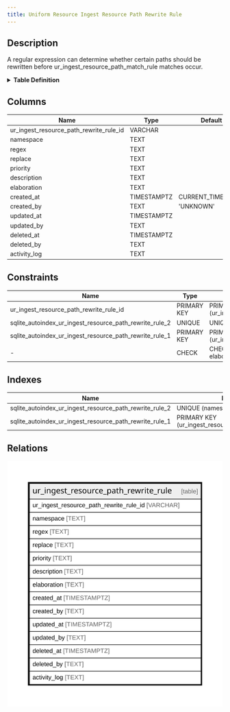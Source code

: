 ```yaml
---
title: Uniform Resource Ingest Resource Path Rewrite Rule
---
```


## Description

A regular expression can determine whether certain paths should be\
rewritten before ur_ingest_resource_path_match_rule matches occur.

<details>
<summary><strong>Table Definition</strong></summary>

```sql
CREATE TABLE "ur_ingest_resource_path_rewrite_rule" (
    "ur_ingest_resource_path_rewrite_rule_id" VARCHAR PRIMARY KEY NOT NULL,
    "namespace" TEXT NOT NULL,
    "regex" TEXT NOT NULL,
    "replace" TEXT NOT NULL,
    "priority" TEXT,
    "description" TEXT,
    "elaboration" TEXT CHECK(json_valid(elaboration) OR elaboration IS NULL),
    "created_at" TIMESTAMPTZ DEFAULT CURRENT_TIMESTAMP,
    "created_by" TEXT DEFAULT 'UNKNOWN',
    "updated_at" TIMESTAMPTZ,
    "updated_by" TEXT,
    "deleted_at" TIMESTAMPTZ,
    "deleted_by" TEXT,
    "activity_log" TEXT,
    UNIQUE("namespace", "regex", "replace")
)
```

</details>

## Columns

| Name                                    | Type        | Default           | Nullable | Comment                                                 |
| --------------------------------------- | ----------- | ----------------- | -------- | ------------------------------------------------------- |
| ur_ingest_resource_path_rewrite_rule_id | VARCHAR     |                   | false    | {"isSqlDomainZodDescrMeta":true,"isVarChar":true}       |
| namespace                               | TEXT        |                   | false    |                                                         |
| regex                                   | TEXT        |                   | false    |                                                         |
| replace                                 | TEXT        |                   | false    |                                                         |
| priority                                | TEXT        |                   | true     |                                                         |
| description                             | TEXT        |                   | true     |                                                         |
| elaboration                             | TEXT        |                   | true     | {"isSqlDomainZodDescrMeta":true,"isJsonText":true}      |
| created_at                              | TIMESTAMPTZ | CURRENT_TIMESTAMP | true     |                                                         |
| created_by                              | TEXT        | 'UNKNOWN'         | true     |                                                         |
| updated_at                              | TIMESTAMPTZ |                   | true     |                                                         |
| updated_by                              | TEXT        |                   | true     |                                                         |
| deleted_at                              | TIMESTAMPTZ |                   | true     |                                                         |
| deleted_by                              | TEXT        |                   | true     |                                                         |
| activity_log                            | TEXT        |                   | true     | {"isSqlDomainZodDescrMeta":true,"isJsonSqlDomain":true} |

## Constraints

| Name                                                    | Type        | Definition                                            |
| ------------------------------------------------------- | ----------- | ----------------------------------------------------- |
| ur_ingest_resource_path_rewrite_rule_id                 | PRIMARY KEY | PRIMARY KEY (ur_ingest_resource_path_rewrite_rule_id) |
| sqlite_autoindex_ur_ingest_resource_path_rewrite_rule_2 | UNIQUE      | UNIQUE (namespace, regex, replace)                    |
| sqlite_autoindex_ur_ingest_resource_path_rewrite_rule_1 | PRIMARY KEY | PRIMARY KEY (ur_ingest_resource_path_rewrite_rule_id) |
| -                                                       | CHECK       | CHECK(json_valid(elaboration) OR elaboration IS NULL) |

## Indexes

| Name                                                    | Definition                                            |
| ------------------------------------------------------- | ----------------------------------------------------- |
| sqlite_autoindex_ur_ingest_resource_path_rewrite_rule_2 | UNIQUE (namespace, regex, replace)                    |
| sqlite_autoindex_ur_ingest_resource_path_rewrite_rule_1 | PRIMARY KEY (ur_ingest_resource_path_rewrite_rule_id) |

## Relations

![er](../../../../../assets/images/content/docs/standard-library/rssd-schema/ur_ingest_resource_path_rewrite_rule.svg)

